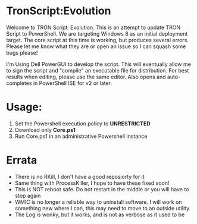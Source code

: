 # TronScript:Evolution
Welcome to TRON Script: Evolution. This is an attempt to update TRON Script to PowerShell. We are targeting Windows 8 as an initial deployment target. The core script at this time is working, but produces several errors. Please let me know what they are or open an issue so I can squash some bugs please!

I'm Using Dell PowerGUI to develop the script. This will eventually allow me to sign the script and "compile" an executable file for distribution. For best results when editing, please use the same editor. Also opens and auto-completes in PowerShell ISE for v2 or later.

# Usage:

 1. Set the Powershell execution policy to **UNRESTRICTED**
 2. Download only **Core.ps1**
 3. Run Core.ps1 in an administrative Powershell instance

# Errata
* There is no RKill, I don't have a good reposiorty for it
* Same thing with ProcessKiller, I hope to have these fixed soon!
* This is NOT reboot safe. Do not restart in the middle or you will have to stop again
* WMIC is no longer a reliable way to uninstall software. I will work on something new where I can, this may need to move to an outside utility.
* The Log is wonky, but it works, and is not as verbose as it used to be

